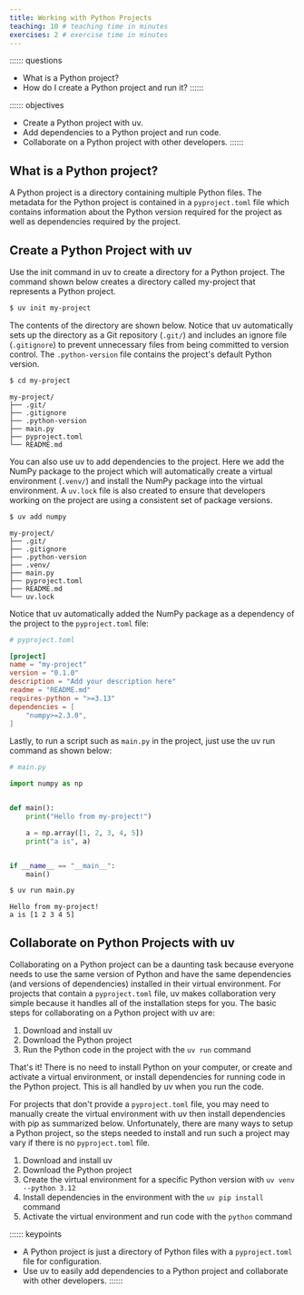 ```yaml
---
title: Working with Python Projects
teaching: 10 # teaching time in minutes
exercises: 2 # exercise time in minutes
---
```


:::::: questions
- What is a Python project?
- How do I create a Python project and run it?
::::::

:::::: objectives
- Create a Python project with uv.
- Add dependencies to a Python project and run code.
- Collaborate on a Python project with other developers.
::::::

## What is a Python project?

A Python project is a directory containing multiple Python files. The metadata for the Python project is contained in a `pyproject.toml` file which contains information about the Python version required for the project as well as dependencies required by the project.

## Create a Python Project with uv

Use the init command in uv to create a directory for a Python project. The command shown below creates a directory called my-project that represents a Python project.

```bash
$ uv init my-project
```

The contents of the directory are shown below. Notice that uv automatically sets up the directory as a Git repository (`.git/`) and includes an ignore file (`.gitignore`) to prevent unnecessary files from being committed to version control. The `.python-version` file contains the project's default Python version.

```bash
$ cd my-project
```

```output
my-project/
├── .git/
├── .gitignore
├── .python-version
├── main.py
├── pyproject.toml
└── README.md
```

You can also use uv to add dependencies to the project. Here we add the NumPy package to the project which will automatically create a virtual environment (`.venv/`) and install the NumPy package into the virtual environment. A `uv.lock` file is also created to ensure that developers working on the project are using a consistent set of package versions.

```bash
$ uv add numpy
```

```output
my-project/
├── .git/
├── .gitignore
├── .python-version
├── .venv/
├── main.py
├── pyproject.toml
├── README.md
└── uv.lock
```

Notice that uv automatically added the NumPy package as a dependency of the project to the `pyproject.toml` file:

```toml
# pyproject.toml

[project]
name = "my-project"
version = "0.1.0"
description = "Add your description here"
readme = "README.md"
requires-python = ">=3.13"
dependencies = [
    "numpy>=2.3.0",
]
```

Lastly, to run a script such as `main.py` in the project, just use the uv run command as shown below:

```python
# main.py

import numpy as np


def main():
    print("Hello from my-project!")

    a = np.array([1, 2, 3, 4, 5])
    print("a is", a)


if __name__ == "__main__":
    main()
```

```bash
$ uv run main.py
```

```output
Hello from my-project!
a is [1 2 3 4 5]
```

## Collaborate on Python Projects with uv

Collaborating on a Python project can be a daunting task because everyone needs to use the same version of Python and have the same dependencies (and versions of dependencies) installed in their virtual environment. For projects that contain a `pyproject.toml` file, uv makes collaboration very simple because it handles all of the installation steps for you. The basic steps for collaborating on a Python project with uv are:

1. Download and install uv
2. Download the Python project
3. Run the Python code in the project with the `uv run` command

That's it! There is no need to install Python on your computer, or create and activate a virtual environment, or install dependencies for running code in the Python project. This is all handled by uv when you run the code.

For projects that don't provide a `pyproject.toml` file, you may need to manually create the virtual environment with uv then install dependencies with pip as summarized below. Unfortunately, there are many ways to setup a Python project, so the steps needed to install and run such a project may vary if there is no `pyproject.toml` file.

1. Download and install uv
2. Download the Python project
3. Create the virtual environment for a specific Python version with `uv venv --python 3.12`
4. Install dependencies in the environment with the `uv pip install` command
5. Activate the virtual environment and run code with the `python` command

:::::: keypoints
- A Python project is just a directory of Python files with a `pyproject.toml` file for configuration.
- Use uv to easily add dependencies to a Python project and collaborate with other developers.
::::::

